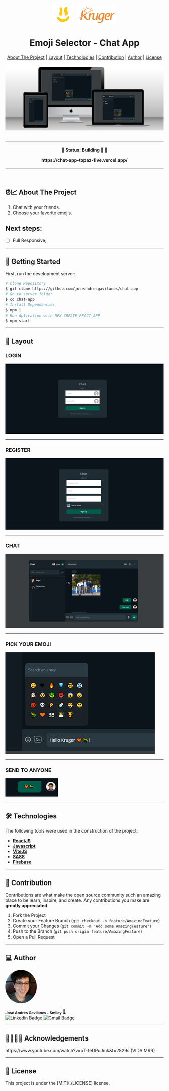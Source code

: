 <div align="center">
  <img alt="logo"  src="./public/smiley.png" style="margin-right: 10px" >
  <img alt="logo"  src="./public/logo.png" width="120px" >
</div>

<h1 align="center">
    Emoji Selector - Chat App
</h1>

<p align="center">
  <a href="#about-the-project">About The Project</a> |
  <a href="#layout">Layout</a> |
  <a href="#technologies">Technologies</a> |
  <a href="#contribution">Contribution</a> |
  <a href="#author">Author</a> |
  <a href="#license">License</a>
</p>

<div align="center">
  <img alt="preview"  src="./public/preview.png">
</div>

</br>

---

<h4 align="center">
	🚧 Status: Building 🚀  🚧

  <p align="center">https://chat-app-topaz-five.vercel.app/</p>

</h4>

---

</br>

<h2 id="about-the-project" > ⏰📈 About The Project </h2>

1. Chat with your friends.
2. Choose your favorite emojis.

## Next steps:

- [ ] Full Responsive;

---

## 🚀 Getting Started

First, run the development server:

```bash
# Clone Repository
$ git clone https://github.com/joseandresgavilanes/chat-app
# Go to server folder
$ cd chat-app
# Install Dependencies
$ npm i
# Run Aplication with NPX CREATE-REACT-APP
$ npm start
```

---

<h2 id="layout" >🎨  Layout </h2>

### LOGIN

![screen home](./public/images/BuildingProcess/home.png)

---

### REGISTER

![screen home](./public/images/BuildingProcess/bmi.png)

---

### CHAT

![screen home](./public/images/BuildingProcess/AGE.png)

---

### PICK YOUR EMOJI

![screen home](./public/images/BuildingProcess/about.png)

---

### SEND TO ANYONE

![screen home](./public/images/BuildingProcess/clock.png)

---

<h2 id="technologies"> 🛠 Technologies </h2>

The following tools were used in the construction of the project:

- **[ReactJS](https://reactjs.org)**
- **[Javascript](https://www.javascript.com/)**
- **[ViteJS](https://vitejs.dev/)**
- **[SASS](https://sass-lang.com/)**
- **[Firebase](https://firebase.google.com/)**

---

<h2 id="contribution"> 💪 Contribution </h2>

Contributions are what make the open source community such an amazing place to be learn, inspire, and create. Any contributions you make are **greatly appreciated**.

1. Fork the Project
2. Create your Feature Branch (`git checkout -b feature/AmazingFeature`)
3. Commit your Changes (`git commit -m 'Add some AmazingFeature'`)
4. Push to the Branch (`git push origin feature/AmazingFeature`)
5. Open a Pull Request

---

<h2 id="author"> 💻 Author </h2>

<img style="border-radius: 50% !important;" src="./public/pepe.jpg" width="100px;" alt="photo author"/>

<sub><b>José Andrés Gavilanes - Smiley</b></sub></a> <a href="https://www.linkedin.com/in/jose-andres-gavilanes-2954691b5/" title="jose`s linkedin">🚀</a>
<br />
[![Linkedin Badge](https://img.shields.io/badge/-Jose-1692B4?style=for-the-badge&logo=Linkedin&logoColor=white&link=https://www.linkedin.com/in/kelwyoliveira/)](https://www.linkedin.com/in/jose-andres-gavilanes-2954691b5/)
[![Gmail Badge](https://img.shields.io/badge/-joseandresgavilanes2012@gmail.com-4682B4?style=for-the-badge&logo=Gmail&logoColor=white&link=mailto:joseandresgavilanes2012@gmail.com)](mailto:joseandresgavilanes2012@gmail.com)

---

<h2 id="license"> 🧍‍♀️🧍‍♂️ Acknowledgements </h2>
https://www.youtube.com/watch?v=oT-feDPuJmk&t=2829s 
(VIDA MRR)

---

<h2 id="license"> 📝 License </h2>
This project is under the [MIT](./LICENSE) license.
